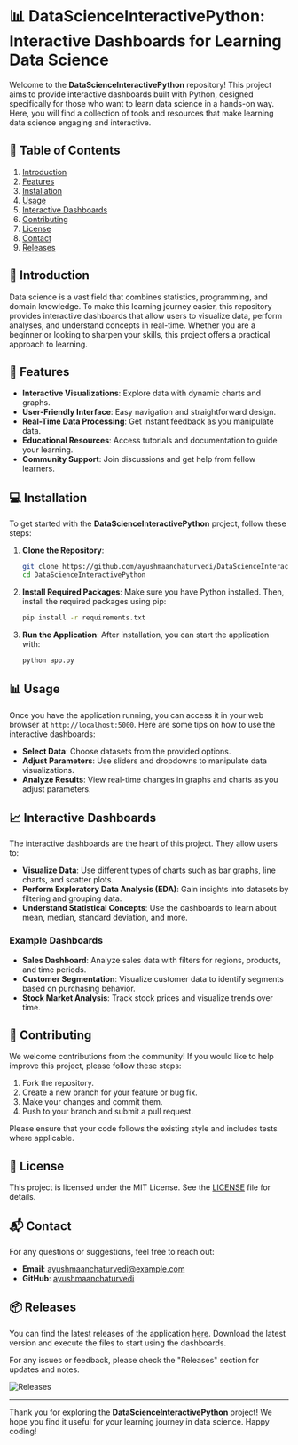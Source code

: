 # 📊 DataScienceInteractivePython: Interactive Dashboards for Learning Data Science

Welcome to the **DataScienceInteractivePython** repository! This project aims to provide interactive dashboards built with Python, designed specifically for those who want to learn data science in a hands-on way. Here, you will find a collection of tools and resources that make learning data science engaging and interactive.

## 🚀 Table of Contents

1. [Introduction](#introduction)
2. [Features](#features)
3. [Installation](#installation)
4. [Usage](#usage)
5. [Interactive Dashboards](#interactive-dashboards)
6. [Contributing](#contributing)
7. [License](#license)
8. [Contact](#contact)
9. [Releases](#releases)

## 📖 Introduction

Data science is a vast field that combines statistics, programming, and domain knowledge. To make this learning journey easier, this repository provides interactive dashboards that allow users to visualize data, perform analyses, and understand concepts in real-time. Whether you are a beginner or looking to sharpen your skills, this project offers a practical approach to learning.

## 🌟 Features

- **Interactive Visualizations**: Explore data with dynamic charts and graphs.
- **User-Friendly Interface**: Easy navigation and straightforward design.
- **Real-Time Data Processing**: Get instant feedback as you manipulate data.
- **Educational Resources**: Access tutorials and documentation to guide your learning.
- **Community Support**: Join discussions and get help from fellow learners.

## 💻 Installation

To get started with the **DataScienceInteractivePython** project, follow these steps:

1. **Clone the Repository**:
   ```bash
   git clone https://github.com/ayushmaanchaturvedi/DataScienceInteractivePython.git
   cd DataScienceInteractivePython
   ```

2. **Install Required Packages**:
   Make sure you have Python installed. Then, install the required packages using pip:
   ```bash
   pip install -r requirements.txt
   ```

3. **Run the Application**:
   After installation, you can start the application with:
   ```bash
   python app.py
   ```

## 📊 Usage

Once you have the application running, you can access it in your web browser at `http://localhost:5000`. Here are some tips on how to use the interactive dashboards:

- **Select Data**: Choose datasets from the provided options.
- **Adjust Parameters**: Use sliders and dropdowns to manipulate data visualizations.
- **Analyze Results**: View real-time changes in graphs and charts as you adjust parameters.

## 📈 Interactive Dashboards

The interactive dashboards are the heart of this project. They allow users to:

- **Visualize Data**: Use different types of charts such as bar graphs, line charts, and scatter plots.
- **Perform Exploratory Data Analysis (EDA)**: Gain insights into datasets by filtering and grouping data.
- **Understand Statistical Concepts**: Use the dashboards to learn about mean, median, standard deviation, and more.

### Example Dashboards

- **Sales Dashboard**: Analyze sales data with filters for regions, products, and time periods.
- **Customer Segmentation**: Visualize customer data to identify segments based on purchasing behavior.
- **Stock Market Analysis**: Track stock prices and visualize trends over time.

## 🤝 Contributing

We welcome contributions from the community! If you would like to help improve this project, please follow these steps:

1. Fork the repository.
2. Create a new branch for your feature or bug fix.
3. Make your changes and commit them.
4. Push to your branch and submit a pull request.

Please ensure that your code follows the existing style and includes tests where applicable.

## 📜 License

This project is licensed under the MIT License. See the [LICENSE](LICENSE) file for details.

## 📬 Contact

For any questions or suggestions, feel free to reach out:

- **Email**: ayushmaanchaturvedi@example.com
- **GitHub**: [ayushmaanchaturvedi](https://github.com/ayushmaanchaturvedi)

## 📦 Releases

You can find the latest releases of the application [here](https://github.com/ayushmaanchaturvedi/DataScienceInteractivePython/releases). Download the latest version and execute the files to start using the dashboards.

For any issues or feedback, please check the "Releases" section for updates and notes.

![Releases](https://img.shields.io/badge/Releases-Check%20Here-blue)

---

Thank you for exploring the **DataScienceInteractivePython** project! We hope you find it useful for your learning journey in data science. Happy coding!